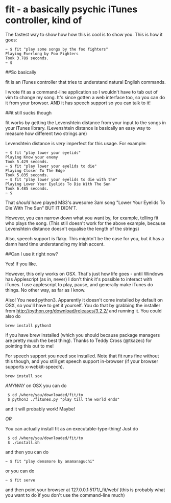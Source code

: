 fit - a basically psychic iTunes controller, kind of
========

The fastest way to show how how this is cool is to show you. This is how it goes:

	~ $ fit "play some songs by the foo fighters"
	Playing Everlong by Foo Fighters
	Took 3.789 seconds.
	~ $ 

##So basically

fit is an iTunes controller that tries to understand natural English commands.

I wrote fit as a command-line application so I wouldn't have to tab out of vim to change my song. It's since gotten a web interface too, so you can do it from your browser. AND it has speech support so you can talk to it!

##it still sucks though

fit works by getting the Levenshtein distance from your input to the songs in your iTunes library. (Levenshtein distance is basically an easy way to measure how different two strings are)

Levenshtein distance is _very_ imperfect for this usage. For example:

	~ $ fit "play lower your eyelids"
	Playing Know your enemy
	Took 5.429 seconds.
	~ $ fit "play lower your eyelids to die"
	Playing Closer To The Edge
	Took 5.835 seconds.
	~ $ fit "play lower your eyelids to die with the"
	Playing Lower Your Eyelids To Die With The Sun
	Took 6.485 seconds.
	~ $ 

That _should_ have played M83's awesome 3am song "Lower Your Eyelids To Die With The Sun" BUT IT DIDN'T.

However, you can narrow down what you want by, for example, telling fit who plays the song. (This still doesn't work for the above example, because Levenshtein distance doesn't equalise the length of the strings)

Also, speech support is flaky. This mightn't be the case for you, but it has a damn hard time understanding my irish accent.

##Can I use it right now?

Yes! If you like. 

However, this only works on OSX. That's just how life goes - until Windows has Applescript (as in, never) I don't think it's possible to interact with iTunes.
I use applescript to play, pause, and generally make iTunes do things. No other way, as far as I know.

Also! You need python3. Apparently it doesn't come installed by default on OSX, so you'll have to get it yourself. You do that by grabbing the installer from http://python.org/download/releases/3.2.2/ and running it. You could also do 

	brew install python3

if you have brew installed (which you should because package managers are pretty much the best thing). Thanks to Teddy Cross (@tkazec) for pointing this out to me!

For speech support you need sox installed. Note that fit runs fine without this though, and you still get speech support in-browser (if your browser supports x-webkit-speech).

	brew install sox

*ANYWAY* on OSX you can do 
	
	 $ cd /where/you/downloaded/fit/to
	 $ python3 ./fitunes.py "play till the world ends"

and it will probably work! Maybe!

*OR*

You can actually install fit as an executable-type-thing! Just do 

	 $ cd /where/you/downloaded/fit/to
	 $ ./install.sh

and then you can do

	~ $ fit "play densmore by anamanaguchi"

or you can do 
	
	~ $ fit serve

and then point your browser at 127.0.0.1:5171/_fit/web/ (this is probably what you want to do if you don't use the command-line much)